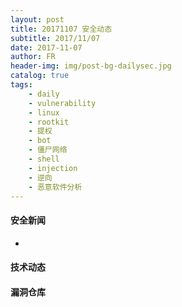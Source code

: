 ```yaml
---
layout: post
title: 20171107 安全动态
subtitle: 2017/11/07
date: 2017-11-07
author: FR
header-img: img/post-bg-dailysec.jpg
catalog: true
tags:
    - daily
    - vulnerability
    - linux
    - rootkit
    - 提权
    - bot
    - 僵尸网络
    - shell
    - injection
    - 逆向
    - 恶意软件分析
---
```


#### 安全新闻
- **[]()**

#### 技术动态

#### 漏洞仓库
